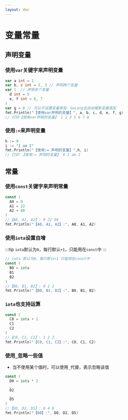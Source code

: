 ```yaml
---
layout: doc
---
```


# 变量常量

## 声明变量

### 使用`var`关键字来声明变量

```Go
var a int = 1
var b, c int = 2, 3 // 声明两个变量
var (  // 声明多个变量
  d int = 5
  e, f int = 6, 7
)
var g = 8 // 可以不设置变量类型，GoLang会自动推断变量类型
fmt.Println("【使用var声明的变量】", a, b, c, d, e, f, g)
// 打印【使用var声明的变量】 1 2 3 5 6 7 8
```
### 使用`:=`来声明变量

```Go
h := 9
i := "I am I"
fmt.Println("【使用:= 声明的变量】",h, i)
// 打印 【使用:= 声明的变量】 9 I am I
```

## 常量

### 使用`const`关键字来声明常量

```Go
const (
  A0 = 0
  A1 = 22
  A2 = 88
)
//【A0, A1, A2】: 0 22 88
fmt.Println("【A0, A1, A2】:", A0, A1, A2)
```

### 使用`iota`设置自增

:::tip
`iota`默认为`0`，每行默认`+1`，只能用在`const`中
:::

```Go
// iota 默认为0，每行默认+1 只能用在const中
const (
  B0 = iota
  B1
  B2
)
//【B0, B1, B2】: 0 1 2
fmt.Println("【B0, B1, B2】:", B0, B1, B2)
```
### `iota`也支持运算

```Go
const (
  C0 = iota + 1
  C1
  C2
)
//【C0, C1, C2】: 1 2 3
fmt.Println("【C0, C1, C2】:", C0, C1, C2)
```

### 使用`_`忽略一些值

- 当不使用某个值时，可以使用`_`代替，表示忽略该值

```Go
const (
  D0 = iota * 2
  _
  D2
  _
  D5
)
//【D0, D2, D5】: 0 4 8
fmt.Println("【D0】:", D0, D2, D5)
```


